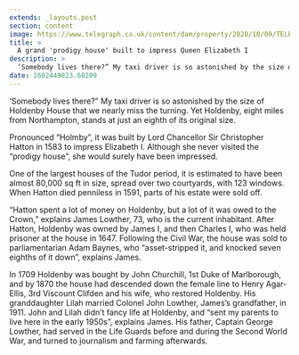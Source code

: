 ```yaml
--- 
extends: _layouts.post 
section: content 
image: https://www.telegraph.co.uk/content/dam/property/2020/10/09/TELEMMGLPICT000239956799_trans_NvBQzQNjv4BqXPDyisLx49pi0N_nxc38F7cyZLAvDvf_7aJ8SfmXNlo.jpeg?impolicy=logo-overlay 
title: > 
  A grand 'prodigy house' built to impress Queen Elizabeth I 
description: > 
  ‘Somebody lives there?” My taxi driver is so astonished by the size of Holdenby House that we nearly miss the turning.Pronounced “Holmby”, it was built by Lord Chancellor Sir Christopher Hatton in 1583 to impress Elizabeth I.After Hatton, Holdenby was owned by James I, and then Charles I, who was held prisoner at the house in 1647.Following the Civil War, the house was sold to parliamentarian Adam Baynes, who “asset-stripped it, and knocked seven eighths of it down”, explains James.John and Lilah didn’t fancy life at Holdenby, and “sent my parents to live here in the early 1950s”, explains James. 
date: 1602449823.68209 
--- 
```

‘Somebody lives there?” My taxi driver is so astonished by the size of Holdenby House that we nearly miss the turning. Yet Holdenby, eight miles from Northampton, stands at just an eighth of its original size.

Pronounced “Holmby”, it was built by Lord Chancellor Sir Christopher Hatton in 1583 to impress Elizabeth I. Although she never visited the “prodigy house”, she would surely have been impressed.

One of the largest houses of the Tudor period, it is estimated to have been almost 80,000 sq ft in size, spread over two courtyards, with 123 windows. When Hatton died penniless in 1591, parts of his estate were sold off.

“Hatton spent a lot of money on Holdenby, but a lot of it was owed to the Crown,” explains James Lowther, 73, who is the current inhabitant. After Hatton, Holdenby was owned by James I, and then Charles I, who was held prisoner at the house in 1647. Following the Civil War, the house was sold to parliamentarian Adam Baynes, who “asset-stripped it, and knocked seven eighths of it down”, explains James.

In 1709 Holdenby was bought by John Churchill, 1st Duke of Marlborough, and by 1870 the house had descended down the female line to Henry Agar-Ellis, 3rd Viscount Clifden and his wife, who restored Holdenby. His granddaughter Lilah married Colonel John Lowther, James’s grandfather, in 1911. John and Lilah didn’t fancy life at Holdenby, and “sent my parents to live here in the early 1950s”, explains James. His father, Captain George Lowther, had served in the Life Guards before and during the Second World War, and turned to journalism and farming afterwards.